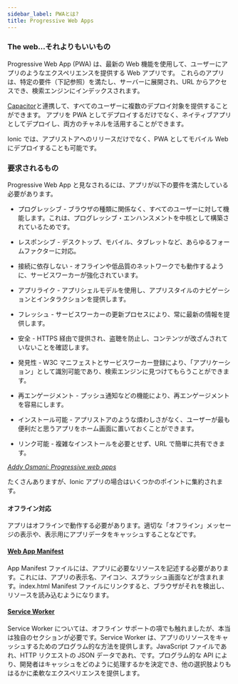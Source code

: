 ```yaml
---
sidebar_label: PWAとは?
title: Progressive Web Apps
---
```


<head>
  <title>Progressive Web Applications: PWAとは - Ionic Documentation</title>
  <meta
    name="description"
    content="What is a PWA? A Progressive Web Application uses modern web capabilities to deliver an app-like experience. Read our core concept documentation to learn more."
  />
</head>

<!-- TOC goes here -->

### The web...それよりもいいもの

Progressive Web App (PWA) は、最新の Web 機能を使用して、ユーザーにアプリのようなエクスペリエンスを提供する Web アプリです。
これらのアプリは、特定の要件（下記参照）を満たし、サーバーに展開され、URL からアクセスでき、検索エンジンにインデックスされます。

[Capacitor](https://capacitorjs.com)と連携して、すべてのユーザーに複数のデプロイ対象を提供することができます。
アプリを PWA としてデプロイするだけでなく、ネイティブアプリとしてデプロイし、両方のチャネルを活用することができます。

Ionic では、アプリストアへのリリースだけでなく、PWA としてモバイル Web にデプロイすることも可能です。

### 要求されるもの

Progressive Web App と見なされるには、アプリが以下の要件を満たしている必要があります。

- プログレッシブ - ブラウザの種類に関係なく、すべてのユーザーに対して機能します。これは、プログレッシブ・エンハンスメントを中核として構築されているためです。

- レスポンシブ - デスクトップ、モバイル、タブレットなど、あらゆるフォームファクターに対応。

- 接続に依存しない - オフラインや低品質のネットワークでも動作するように、サービスワーカーが強化されています。

- アプリライク - アプリシェルモデルを使用し、アプリスタイルのナビゲーションとインタラクションを提供します。

- フレッシュ - サービスワーカーの更新プロセスにより、常に最新の情報を提供します。

- 安全 - HTTPS 経由で提供され、盗聴を防止し、コンテンツが改ざんされていないことを確認します。

- 発見性 - W3C マニフェストとサービスワーカー登録により、「アプリケーション」として識別可能であり、検索エンジンに見つけてもらうことができます。

- 再エンゲージメント - プッシュ通知などの機能により、再エンゲージメントを容易にします。

- インストール可能 - アプリストアのような煩わしさがなく、ユーザーが最も便利だと思うアプリをホーム画面に置いておくことができます。

- リンク可能 - 複雑なインストールを必要とせず、URL で簡単に共有できます。

<em>
  <a href="https://addyosmani.com/blog/getting-started-with-progressive-web-apps/" target="_blank">
    Addy Osmani: Progressive web apps
  </a>
</em>

たくさんありますが、Ionic アプリの場合はいくつかのポイントに集約されます。

#### オフライン対応

アプリはオフラインで動作する必要があります。適切な「オフライン」メッセージの表示や、表示用にアプリデータをキャッシュすることなどです。

#### <a href="https://developer.mozilla.org/en-US/docs/Web/Manifest" target="_blank">Web App Manifest</a>

App Manifest ファイルには、アプリに必要なリソースを記述する必要があります。これには、アプリの表示名、アイコン、スプラッシュ画面などが含まれます。index.html Manifest ファイルにリンクすると、ブラウザがそれを検出し、リソースを読み込むようになります。

#### <a href="https://developer.mozilla.org/en-US/docs/Web/API/Service_Worker_API" target="_blank">Service Worker</a>

Service Worker については、オフライン サポートの項でも触れましたが、本当は独自のセクションが必要です。Service Worker は、アプリのリソースをキャッシュするためのプログラム的な方法を提供します。JavaScript ファイルであれ、HTTP リクエストの JSON データであれ、です。プログラム的な API により、開発者はキャッシュをどのように処理するかを決定でき、他の選択肢よりもはるかに柔軟なエクスペリエンスを提供します。
